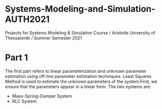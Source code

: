 # Systems-Modeling-and-Simulation-AUTH2021
Projects for Systems Modeling & Simulation Course / Aristotle University of Thessaloniki / Summer Semester 2021
# Part 1
The first part refers to linear parameterization and unknown parameter estimation using off-line parameter estimation techniques. Least Squares Method is used to estimate the unknown parameters of the system.First, we ensure that the parameters appear in a linear form. The two systems are:
- Mass-Spring-Damper System
- RLC System
